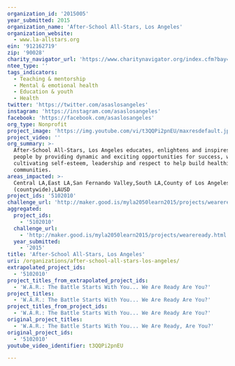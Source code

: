 ```yaml
---
organization_id: '2015005'
year_submitted: 2015
organization_name: 'After-School All-Stars, Los Angeles'
organization_website:
  - www.la-allstars.org
ein: '912162719'
zip: '90028'
charity_navigator_url: 'https://www.charitynavigator.org/index.cfm?bay=search.profile&ein=912162719'
ntee_type: ''
tags_indicators:
  - Teaching & mentorship
  - Mental & emotional health
  - Education & youth
  - Health
twitter: 'https://twitter.com/asaslosangeles'
instagram: 'https://instagram.com/asaslosangeles'
facebook: 'https://facebook.com/asaslosangeles'
org_type: Nonprofit
project_image: 'https://img.youtube.com/vi/t3QQPi2pnEU/maxresdefault.jpg'
project_video: ''
org_summary: >-
  After-School All-Stars, Los Angeles educates, enlightens and inspires young
  people by providing dynamic and exciting opportunities for success, while
  cultivating self-esteem, leadership and respect to help build healthier
  communities.
areas_impacted: >-
  Central LA,East LA,San Fernando Valley,South LA,County of Los Angeles
  (countywide),LAUSD
project_ids: '5102010'
challenge_url: 'http://maker.good.is/myla2050learn2015/projects/weareready.html'
aggregated:
  project_ids:
    - '5102010'
  challenge_url:
    - 'http://maker.good.is/myla2050learn2015/projects/weareready.html'
  year_submitted:
    - '2015'
title: 'After-School All-Stars, Los Angeles'
uri: /organizations/after-school-all-stars-los-angeles/
extrapolated_project_ids:
  - '5102010'
project_titles_from_extrapolated_project_ids:
  - 'W.A.R.: The Battle Starts With You... We Are Ready Are You?'
project_titles:
  - 'W.A.R.: The Battle Starts With You... We Are Ready Are You?'
project_titles_from_project_ids:
  - 'W.A.R.: The Battle Starts With You... We Are Ready Are You?'
original_project_titles:
  - 'W.A.R.: The Battle Starts With You... We Are Ready, Are You?'
original_project_ids:
  - '5102010'
youtube_video_identifier: t3QQPi2pnEU

---
```

